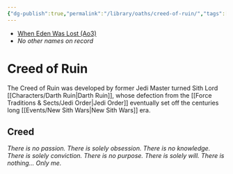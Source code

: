 ```yaml
---
{"dg-publish":true,"permalink":"/library/oaths/creed-of-ruin/","tags":["oath"]}
---
```


- [When Eden Was Lost (Ao3)](https://archiveofourown.org/works/19334440/chapters/45992584)
- *No other names on record*
# Creed of Ruin
The Creed of Ruin was developed by former Jedi Master turned Sith Lord [[Characters/Darth Ruin\|Darth Ruin]], whose defection from the [[Force Traditions & Sects/Jedi Order\|Jedi Order]] eventually set off the centuries long [[Events/New Sith Wars\|New Sith Wars]] era. 

## Creed

*There is no passion. There is solely obsession.
There is no knowledge. There is solely conviction.
There is no purpose. There is solely will.
There is nothing...
Only me.*